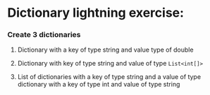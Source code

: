 # Dictionary lightning exercise: 
### Create 3 dictionaries
1. Dictionary with a key of type string and value type of double

2. Dictionary with key of type string and value of type `List<int[]>`

3. List of dictionaries with a key of type string and a value of type dictionary with a key of type int and value of type string
